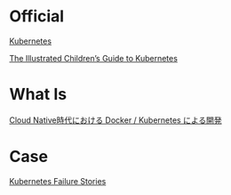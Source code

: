 # Official

[Kubernetes](https://kubernetes.io/docs/home/)

[The Illustrated Children’s Guide to Kubernetes](https://www.cncf.io/phippy/)

# What Is

[Cloud Native時代における Docker / Kubernetes による開発](https://speakerdeck.com/masayaaoyama/devsumi2019-amsy810-k8s)

# Case

[Kubernetes Failure Stories](https://static.sched.com/hosted_files/kccnceu19/c8/2019-05-21%20Kubernetes%20Failure%20Stories%20-%20KubeCon%20Europe.pdf)
